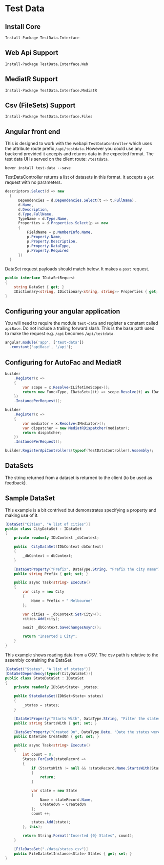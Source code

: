 # Test Data

## Install Core

```
Install-Package TestData.Interface
```

## Web Api Support

```
Install-Package TestData.Interface.Web
```

## MediatR Support

```
Install-Package TestData.Interface.MediatR
```

## Csv (FileSets) Support

```
Install-Package TestData.Interface.Files
```

## Angular front end

This is designed to work with the webapi `TestDataController` which uses the attribute route prefix `/api/testdata`. However you could use any backend provided it accepts and returns data in the expected format. The test data UI is served on the client route: `/testdata`.

```
bower install test-data --save
```

TestDataController returns a list of datasets in this format. It accepts a `get` request with no parameters.

``` csharp
descriptors.Select(d => new
  {
      Dependencies = d.Dependencies.Select(t => t.FullName),
      d.Name,
      d.Description,
      d.Type.FullName,
      TypeName = d.Type.Name,
      Properties = d.Properties.Select(p => new
      {
          FieldName = p.MemberInfo.Name,
          p.Property.Name,
          p.Property.Description,
          p.Property.DataType,
          p.Property.Required
      })
  }
```

DataSet request payloads should match below. It makes a `post` request.

``` csharp
public interface IDataSetRequest
{
    string DataSet { get; }
    IDictionary<string, IDictionary<string, string>> Properties { get; }
}
```

## Configuring your angular application

You will need to require the module `test-data` and register a constant called `apiBase`. Do not include a trailing forward slash. This is the base path used to make the request e.g. `/api` becomes `/api/testdata`.

``` js
angular.module('app', ['test-data'])
  .constant('apiBase', '/api');
```

## Configuring for AutoFac and MediatR

``` csharp
builder
    .Register(x =>
    {
        var scope = x.Resolve<ILifetimeScope>();
        return new Func<Type, IDataSet>((t) => scope.Resolve(t) as IDataSet);
    })
    .InstancePerRequest();

builder
    .Register(x =>
    {
        var mediator = x.Resolve<IMediator>();
        var dispatcher = new MediatRDispatcher(mediator);
        return dispatcher;
    })
    .InstancePerRequest();

builder.RegisterApiControllers(typeof(TestDataController).Assembly);
```

## DataSets

The string returned from a dataset is returned to the client (to be used as feedback).

## Sample DataSet

This example is a bit contrived but demonstrates specifying a property and making use of it.

``` csharp
[DataSet("Cities", "A list of cities")]
public class CityDataSet : IDataSet
{
    private readonly IDbContext _dbContext;

    public  CityDataSet(IDbContext dbContext)
    {
        _dbContext = dbContext;
    }

    [DataSetProperty("Prefix", DataType.String, "Prefix the city name")]
    public string Prefix { get; set; }

    public async Task<string> Execute()
    {
        var city = new City
        {
            Name = Prefix + " Melbourne"
        };

        var cities = _dbContext.Set<City>();
        cities.Add(city);

        await _dbContext.SaveChangesAsync();

        return "Inserted 1 City";
    }
}
```

This example shows reading data from a CSV. The csv path is relative to the assembly containing the DataSet.

``` csharp
[DataSet("States", "A list of states")]
[DataSetDependency(typeof(CityDataSet))]
public class StateDataSet : IDataSet
{
    private readonly IDbSet<State> _states;

    public StateDataSet(IDbSet<State> states)
    {
        _states = states;
    }

    [DataSetProperty("Starts With", DataType.String, "Filter the states inserted", Required = true)]
    public string StartsWith { get; set; }

    [DataSetProperty("Created On", DataType.Date, "Date the states were created on")]
    public DateTime CreatedOn { get; set; }

    public async Task<string> Execute()
    {
        int count = 0;
        States.ForEach(stateRecord =>
        {
            if (StartsWith != null && !stateRecord.Name.StartsWith(StartsWith))
            {
                return;
            }

            var state = new State
            {
                Name = stateRecord.Name,
                CreatedOn = CreatedOn
            };
            count ++;

            states.Add(state);
        }, this);

        return String.Format("Inserted {0} States", count);
    }

    [FileDataSet("./data/states.csv")]
    public FileDataSetInstance<State> States { get; set; }
}
```
